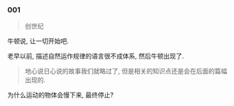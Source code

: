 ### 001

> 创世纪

牛顿说, 让一切开始吧.

老早以前, 描述自然运作规律的语言很不成体系, 然后牛顿出现了.

> 地心说日心说的故事我们就略过了, 但是相关的知识点还是会在后面的篇幅出现的.

为什么运动的物体会慢下来, 最终停止? 